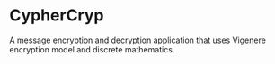 # CypherCryp
A message encryption and decryption application that uses Vigenere encryption model and discrete mathematics.
